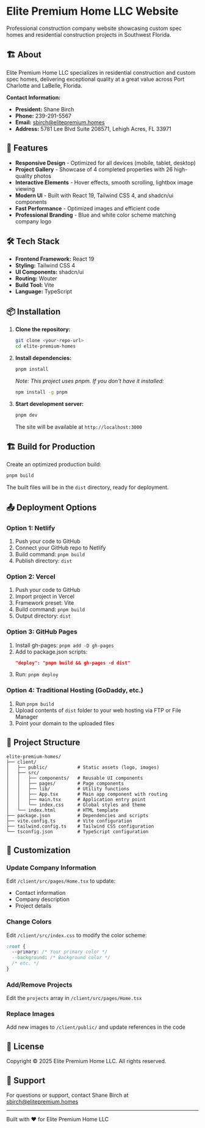 # Elite Premium Home LLC Website

Professional construction company website showcasing custom spec homes and residential construction projects in Southwest Florida.

## 🏗️ About

Elite Premium Home LLC specializes in residential construction and custom spec homes, delivering exceptional quality at a great value across Port Charlotte and LaBelle, Florida.

**Contact Information:**
- **President:** Shane Birch
- **Phone:** 239-291-5567
- **Email:** sbirch@elitepremium.homes
- **Address:** 5781 Lee Blvd Suite 208571, Lehigh Acres, FL 33971

## 🚀 Features

- **Responsive Design** - Optimized for all devices (mobile, tablet, desktop)
- **Project Gallery** - Showcase of 4 completed properties with 26 high-quality photos
- **Interactive Elements** - Hover effects, smooth scrolling, lightbox image viewing
- **Modern UI** - Built with React 19, Tailwind CSS 4, and shadcn/ui components
- **Fast Performance** - Optimized images and efficient code
- **Professional Branding** - Blue and white color scheme matching company logo

## 🛠️ Tech Stack

- **Frontend Framework:** React 19
- **Styling:** Tailwind CSS 4
- **UI Components:** shadcn/ui
- **Routing:** Wouter
- **Build Tool:** Vite
- **Language:** TypeScript

## 📦 Installation

1. **Clone the repository:**
   ```bash
   git clone <your-repo-url>
   cd elite-premium-homes
   ```

2. **Install dependencies:**
   ```bash
   pnpm install
   ```
   
   *Note: This project uses pnpm. If you don't have it installed:*
   ```bash
   npm install -g pnpm
   ```

3. **Start development server:**
   ```bash
   pnpm dev
   ```
   
   The site will be available at `http://localhost:3000`

## 🏗️ Build for Production

Create an optimized production build:

```bash
pnpm build
```

The built files will be in the `dist` directory, ready for deployment.

## 📤 Deployment Options

### Option 1: Netlify
1. Push your code to GitHub
2. Connect your GitHub repo to Netlify
3. Build command: `pnpm build`
4. Publish directory: `dist`

### Option 2: Vercel
1. Push your code to GitHub
2. Import project in Vercel
3. Framework preset: Vite
4. Build command: `pnpm build`
5. Output directory: `dist`

### Option 3: GitHub Pages
1. Install gh-pages: `pnpm add -D gh-pages`
2. Add to package.json scripts:
   ```json
   "deploy": "pnpm build && gh-pages -d dist"
   ```
3. Run: `pnpm deploy`

### Option 4: Traditional Hosting (GoDaddy, etc.)
1. Run `pnpm build`
2. Upload contents of `dist` folder to your web hosting via FTP or File Manager
3. Point your domain to the uploaded files

## 📁 Project Structure

```
elite-premium-homes/
├── client/
│   ├── public/           # Static assets (logo, images)
│   ├── src/
│   │   ├── components/   # Reusable UI components
│   │   ├── pages/        # Page components
│   │   ├── lib/          # Utility functions
│   │   ├── App.tsx       # Main app component with routing
│   │   ├── main.tsx      # Application entry point
│   │   └── index.css     # Global styles and theme
│   └── index.html        # HTML template
├── package.json          # Dependencies and scripts
├── vite.config.ts        # Vite configuration
├── tailwind.config.ts    # Tailwind CSS configuration
└── tsconfig.json         # TypeScript configuration
```

## 🎨 Customization

### Update Company Information
Edit `/client/src/pages/Home.tsx` to update:
- Contact information
- Company description
- Project details

### Change Colors
Edit `/client/src/index.css` to modify the color scheme:
```css
:root {
  --primary: /* Your primary color */
  --background: /* Background color */
  /* etc. */
}
```

### Add/Remove Projects
Edit the `projects` array in `/client/src/pages/Home.tsx`

### Replace Images
Add new images to `/client/public/` and update references in the code

## 📝 License

Copyright © 2025 Elite Premium Home LLC. All rights reserved.

## 🤝 Support

For questions or support, contact Shane Birch at sbirch@elitepremium.homes

---

Built with ❤️ for Elite Premium Home LLC

